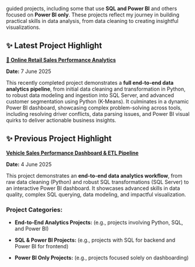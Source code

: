 guided projects, including some that use **SQL and Power BI** and others focused on **Power BI only**. These projects reflect my journey in building practical skills in data analysis, from data cleaning to creating insightful visualizations.

## ✨ **Latest Project Highlight**

[**🛒 Online Retail Sales Performance Analytics**](https://github.com/Nkanyisogwane/Data-Analysis-Personal-Projects/tree/main/My_Retail_Analytics_Project)

**Date:** 7 June 2025

This recently completed project demonstrates a **full end-to-end data analytics pipeline**, from initial data cleaning and transformation in Python, to robust data modeling and ingestion into SQL Server, and advanced customer segmentation using Python (K-Means). It culminates in a dynamic Power BI dashboard, showcasing complex problem-solving across tools, including resolving driver conflicts, data parsing issues, and Power BI visual quirks to deliver actionable business insights.

## ✨ **Previous Project Highlight**

[**Vehicle Sales Performance Dashboard & ETL Pipeline**](https://github.com/Nkanyisogwane/Data-Analysis-Personal-Projects/tree/main/Vehicle%20Sales%20Performance%20Dashboard%20%26%20ETL%20Pipeline)

**Date:** 4 June 2025

This project demonstrates an **end-to-end data analytics workflow**, from raw data cleaning (Python) and robust SQL transformations (SQL Server) to an interactive Power BI dashboard. It showcases advanced skills in data quality, complex SQL querying, data modeling, and impactful visualization.

### **Project Categories:**

* **End-to-End Analytics Projects:** (e.g., projects involving Python, SQL, and Power BI)

* **SQL & Power BI Projects:** (e.g., projects with SQL for backend and Power BI for frontend)

* **Power BI Only Projects:** (e.g., projects focused solely on dashboarding)

